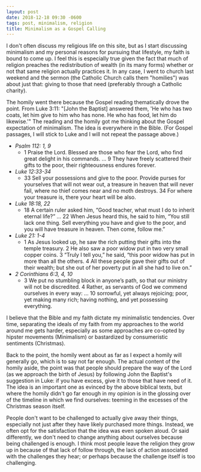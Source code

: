 ```yaml
---
layout: post
date: 2018-12-18 09:30 -0600
tags: post, minimalism, religion
title: Minimalism as a Gospel Calling
---
```


I don't often discuss my religious life on this site, but as I start discussing minimalism and my personal reasons for pursuing that lifestyle, my faith is bound to come up. I feel this is especially true given the fact that much of religion preaches the redistribution of wealth (in its many forms) whether or not that same religion actually practices it. In any case, I went to church last weekend and the sermon (the Catholic Church calls them "homilies") was about just that: giving to those that need (preferably through a Catholic charity).

The homily went there because the Gospel reading thematically drove the point. From Luke 3:11: "[John the Baptist] answered them, 'He who has two coats, let him give to him who has none. He who has food, let him do likewise.'" The reading and the homily got me thinking about the Gospel expectation of minimalism. The idea is everywhere in the Bible. (For Gospel passages, I will stick to Luke and I will not repeat the passage above.)

+ _Psalm 112: 1, 9_
	+ 1 Praise the Lord. Blessed are those who fear the Lord, who find great delight in his commands. ... 9 They have freely scattered their gifts to the poor, their righteousness endures forever.
+ _Luke 12:33-34_
	+ 33 Sell your possessions and give to the poor. Provide purses for yourselves that will not wear out, a treasure in heaven that will never fail, where no thief comes near and no moth destroys. 34 For where your treasure is, there your heart will be also.
+ _Luke 18:18, 22_
	+ 18 A certain ruler asked him, “Good teacher, what must I do to inherit eternal life?” ... 22 When Jesus heard this, he said to him, “You still lack one thing. Sell everything you have and give to the poor, and you will have treasure in heaven. Then come, follow me.”
+ _Luke 21: 1-4_
	+ 1 As Jesus looked up, he saw the rich putting their gifts into the temple treasury. 2 He also saw a poor widow put in two very small copper coins. 3 “Truly I tell you,” he said, “this poor widow has put in more than all the others. 4 All these people gave their gifts out of their wealth; but she out of her poverty put in all she had to live on.”
+ _2 Corinthians 6:3, 4, 10_
	+ 3 We put no stumbling block in anyone’s path, so that our ministry will not be discredited. 4 Rather, as servants of God we commend ourselves in every way: ... 10 sorrowful, yet always rejoicing; poor, yet making many rich; having nothing, and yet possessing everything.

I believe that the Bible and my faith dictate my minimalistic tendencies. Over time, separating the ideals of my faith from my approaches to the world around me gets harder, especially as some approaches are co-opted by hipster movements (Minimalism) or bastardized by consumeristic sentiments (Christmas).

Back to the point, the homily went about as far as I expect a homily will generally go, which is to say not far enough. The actual content of the homily aside, the point was that people should prepare the way of the Lord (as we approach the birth of Jesus) by following John the Baptist's suggestion in Luke: if you have excess, give it to those that have need of it. The idea is an important one as evinced by the above biblical texts, but where the homily didn't go far enough in my opinion is in the glossing over of the timeline in which we find ourselves: teeming in the excesses of the Christmas season itself.

People don't want to be challenged to actually give away their things, especially not just after they have likely purchased more things. Instead, we often opt for the satisfaction that the idea was even spoken aloud. Or said differently, we don't need to change anything about ourselves because being challenged is enough. I think most people leave the religion they grow up in because of that lack of follow through, the lack of action associated with the challenges they hear; or perhaps because the challenge itself is too challenging.